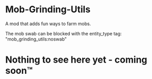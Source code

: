 # Mob-Grinding-Utils
A mod that adds fun ways to farm mobs.

The mob swab can be blocked with the entity_type tag: "mob_grinding_utils:noswab"

# Nothing to see here yet - coming soon™
